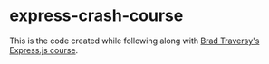 # express-crash-course

This is the code created while following along with [Brad Traversy's Express.js course](https://www.youtube.com/watch?v=L72fhGm1tfE&list=PL9E0hDGktO5mwVHsZ06e02-cnfhpoBTqj&index=5).
